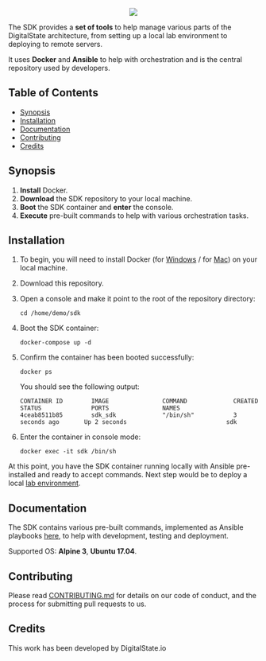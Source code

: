 <p align="center"><a href="http://digitalstate.ca" target="_blank">
    <img src="https://avatars3.githubusercontent.com/u/12055994?s=200&v=4">
</a></p>

The SDK provides a **set of tools** to help manage various parts of the DigitalState architecture, from setting up a local lab environment to deploying to remote servers.

It uses **Docker** and **Ansible** to help with orchestration and is the central repository used by developers.

## Table of Contents

- [Synopsis](#synopsis)
- [Installation](#installation)
- [Documentation](#documentation)
- [Contributing](#contributing)
- [Credits](#credits)

## Synopsis

1. **Install** Docker.
2. **Download** the SDK repository to your local machine.
3. **Boot** the SDK container and **enter** the console.
4. **Execute** pre-built commands to help with various orchestration tasks.

## Installation

1. To begin, you will need to install Docker (for [Windows](https://www.docker.com/docker-windows) / for [Mac](https://docs.docker.com/docker-for-mac)) on your local machine.

2. Download this repository.

3. Open a console and make it point to the root of the repository directory:

   ```
   cd /home/demo/sdk
   ```

4. Boot the SDK container:

   ```
   docker-compose up -d
   ```

5. Confirm the container has been booted successfully:

   ```
   docker ps
   ```
   
   You should see the following output:
   
   ```
   CONTAINER ID        IMAGE               COMMAND             CREATED             STATUS              PORTS               NAMES
   4ceab8511b85        sdk_sdk             "/bin/sh"           3 seconds ago       Up 2 seconds                            sdk
   ```

6. Enter the container in console mode:

   ```
   docker exec -it sdk /bin/sh
   ```

At this point, you have the SDK container running locally with Ansible pre-installed and ready to accept commands. Next step would be to deploy a local [lab environment](resource/orchestration/lab/index.md).

## Documentation

The SDK contains various pre-built commands, implemented as Ansible playbooks [here](resource/documentation/operation/index.md), to help with development, testing and deployment.

Supported OS: **Alpine 3**, **Ubuntu 17.04**.

## Contributing

Please read [CONTRIBUTING.md](CONTRIBUTING.md) for details on our code of conduct, and the process for submitting pull requests to us.

## Credits

This work has been developed by DigitalState.io
